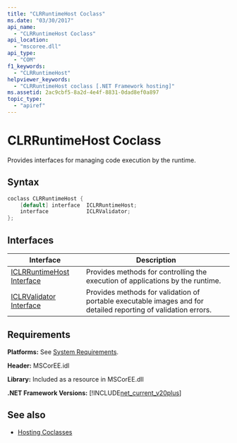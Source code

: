 ```yaml
---
title: "CLRRuntimeHost Coclass"
ms.date: "03/30/2017"
api_name: 
  - "CLRRuntimeHost Coclass"
api_location: 
  - "mscoree.dll"
api_type: 
  - "COM"
f1_keywords: 
  - "CLRRuntimeHost"
helpviewer_keywords: 
  - "CLRRuntimeHost coclass [.NET Framework hosting]"
ms.assetid: 2ac9cbf5-8a2d-4e4f-8831-0dad8ef0a897
topic_type: 
  - "apiref"
---
```

# CLRRuntimeHost Coclass
Provides interfaces for managing code execution by the runtime.  
  
## Syntax  
  
```cpp  
coclass CLRRuntimeHost {  
    [default] interface  ICLRRuntimeHost;  
    interface            ICLRValidator;  
};  
```  
  
## Interfaces  
  
|Interface|Description|  
|---------------|-----------------|  
|[ICLRRuntimeHost Interface](iclrruntimehost-interface.md)|Provides methods for controlling the execution of applications by the runtime.|  
|[ICLRValidator Interface](iclrvalidator-interface.md)|Provides methods for validation of portable executable images and for detailed reporting of validation errors.|  
  
## Requirements  
 **Platforms:** See [System Requirements](../../get-started/system-requirements.md).  
  
 **Header:** MSCorEE.idl  
  
 **Library:** Included as a resource in MSCorEE.dll  
  
 **.NET Framework Versions:** [!INCLUDE[net_current_v20plus](../../../../includes/net-current-v20plus-md.md)]  
  
## See also

- [Hosting Coclasses](hosting-coclasses.md)

